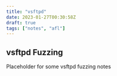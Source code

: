 ```yaml
---
title: "vsftpd"
date: 2023-01-27T00:30:58Z
draft: true
tags: ["notes", "afl"]
---
```


## vsftpd Fuzzing

Placeholder for some vsftpd fuzzing notes
